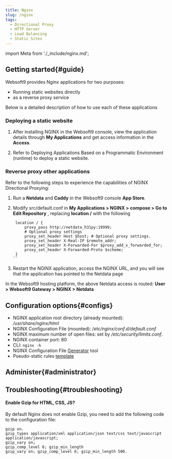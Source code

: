 ```yaml
---
title: Nginx
slug: /nginx
tags:
  - Directional Proxy
  - HTTP Server
  - Load Balancing
  - Static Sites
---
```


import Meta from './_include/nginx.md';

<Meta name="meta" />

## Getting started{#guide}

Websoft9 provides Nginx applications for two purposes:

- Running static websites directly
- as a reverse proxy service

Below is a detailed description of how to use each of these applications

### Deploying a static website

1. After installing NGINX in the Websoft9 console, view the application details through **My Applications** and get access information in the **Access**.    

2. Refer to Deploying Applications Based on a Programmatic Environment (runtime) to deploy a static website.


### Reverse proxy other applications

Refer to the following steps to experience the capabilities of NGINX Directional Proxying:

1. Run a **Netdata** and **Caddy** in the Websoft9 console **App Store**. 

2. Modify src/default.conf in **My Applications > NGINX > compose > Go to Edit Repository** , replacing **location /** with the following
   ```
    location / { 
        proxy_pass http://netdata_h31py:19999;
        # Optional proxy settings
        proxy_set_header Host $host; # Optional proxy settings.
        proxy_set_header X-Real-IP $remote_addr;
        proxy_set_header X-Forwarded-For $proxy_add_x_forwarded_for;
        proxy_set_header X-Forwarded-Proto $scheme;
    }
   ``

3. Restart the NGINX application, access the NGINX URL, and you will see that the application has pointed to the Netdata page

In the Websoft9 hosting platform, the above Netdata access is routed: **User > Websoft9 Gateway > NGINX > Netdata**

## Configuration options{#configs}

- NGINX application root directory (already mounted): */usr/share/nginx/html*
- NGINX Configuration File (mounted): */etc/nginx/conf.d/default.conf*
- NGINX maximum number of open files: set by */etc/security/limits.conf*.
- NGINX container port: 80
- CLI: `nginx -h`
- NGINX Configuration File [Generator](https://www.digitalocean.com/community/tools/nginx) tool
- Pseudo-static rules [template](https://github.com/Websoft9Archive/role_nginx/tree/main/files/rewrite)

## Administer{#administrator}


## Troubleshooting{#troubleshooting}

#### Enable Gzip for HTML, CSS, JS?

By default Nginx does not enable Gzip, you need to add the following code to the configuration file:

```
gzip on.
gzip_types application/xml application/json text/css text/javascript application/javascript;
gzip_vary on;
gzip_comp_level 6; gzip_min_length
gzip_vary on; gzip_comp_level 6; gzip_min_length 500.
```
